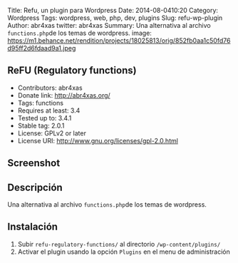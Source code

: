 Title: Refu, un plugin para Wordpress
Date: 2014-08-0410:20
Category: Wordpress
Tags: wordpress, web, php, dev, plugins
Slug: refu-wp-plugin
Author: abr4xas
twitter: abr4xas
Summary: Una alternativa al archivo ```functions.php```de los temas de wordpress. 
image: https://m1.behance.net/rendition/projects/18025813/orig/852fb0aa1c50fd76d95ff2d6fdaad9a1.jpeg


## ReFU (Regulatory functions)


 * Contributors: abr4xas
 * Donate link: http://abr4xas.org/
 * Tags: functions
 * Requires at least: 3.4
 * Tested up to: 3.4.1
 * Stable tag: 2.0.1
 * License: GPLv2 or later
 * License URI: http://www.gnu.org/licenses/gpl-2.0.html

 
## Screenshot



## Descripción

Una alternativa al archivo ```functions.php```de los temas de wordpress.

## Instalación

1. Subir ```refu-regulatory-functions/``` al directorio ```/wp-content/plugins/```
2. Activar el plugin usando la opción ```Plugins``` en el menu de administración
